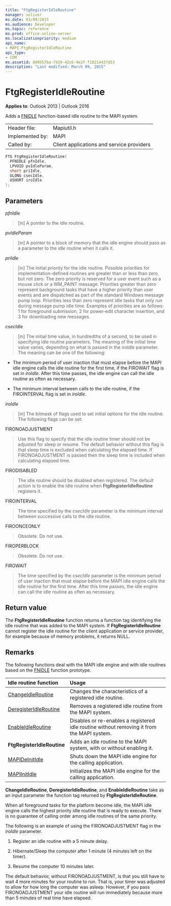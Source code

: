```yaml
---
title: "FtgRegisterIdleRoutine"
manager: soliver
ms.date: 03/09/2015
ms.audience: Developer
ms.topic: reference
ms.prod: office-online-server
ms.localizationpriority: medium
api_name:
- MAPI.FtgRegisterIdleRoutine
api_type:
- COM
ms.assetid: 8d9557ba-7919-42c6-9e2f-f10214437d53
description: "Last modified: March 09, 2015"
---
```


# FtgRegisterIdleRoutine

**Applies to**: Outlook 2013 | Outlook 2016 
  
Adds a [FNIDLE](fnidle.md) function-based idle routine to the MAPI system. 
  
|||
|:-----|:-----|
|Header file:  <br/> |Mapiutil.h  <br/> |
|Implemented by:  <br/> |MAPI  <br/> |
|Called by:  <br/> |Client applications and service providers  <br/> |
   
```cpp
FTG FtgRegisterIdleRoutine(
  PFNIDLE pfnIdle,
  LPVOID pvIdleParam,
  short priIdle,
  ULONG csecIdle,
  USHORT iroIdle
);
```

## Parameters

_pfnIdle_
  
> [in] A pointer to the idle routine. 
    
_pvIdleParam_
  
> [in] A pointer to a block of memory that the idle engine should pass as a parameter to the idle routine when it calls it. 
    
_priIdle_
  
> [in] The initial priority for the idle routine. Possible priorities for implementation-defined routines are greater than or less than zero, but not zero. The zero priority is reserved for a user event such as a mouse click or a WM_PAINT message. Priorities greater than zero represent background tasks that have a higher priority than user events and are dispatched as part of the standard Windows message pump loop. Priorities less than zero represent idle tasks that only run during message pump idle time. Examples of priorities are as follows: 1 for foreground submission, 2 for power-edit character insertion, and 3 for downloading new messages.
    
_csecIdle_
  
> [in] The initial time value, in hundredths of a second, to be used in specifying idle routine parameters. The meaning of the initial time value varies, depending on what is passed in the _iroIdle_ parameter. The meaning can be one of the following: 
    
  - The minimum period of user inaction that must elapse before the MAPI idle engine calls the idle routine for the first time, if the FIROWAIT flag is set in  _iroIdle_. After this time passes, the idle engine can call the idle routine as often as necessary. 
    
  - The minimum interval between calls to the idle routine, if the FIROINTERVAL flag is set in  _iroIdle_. 
    
_iroIdle_
  
> [in] The bitmask of flags used to set initial options for the idle routine. The following flags can be set:
    
  FIRONOADJUSTMENT
    
  > Use this flag to specify that the idle routine timer should not be adjusted for sleep or resume. The default behavior without this flag is that sleep time is excluded when calculating the elapsed time. If FIRONOADJUSTMENT is passed then the sleep time is included when calculating elapsed time.
      
  FIRODISABLED
    
  > The idle routine should be disabled when registered. The default action is to enable the idle routine when **FtgRegisterIdleRoutine** registers it. 
      
  FIROINTERVAL 
    
  > The time specified by the  _csecIdle_ parameter is the minimum interval between successive calls to the idle routine. 
      
  FIROONCEONLY 
    
  > Obsolete. Do not use. 
      
  FIROPERBLOCK 
    
  > Obsolete. Do not use. 
      
  FIROWAIT 
    
  > The time specified by the  _csecIdle_ parameter is the minimum period of user inaction that must elapse before the MAPI idle engine calls the idle routine for the first time. After this time passes, the idle engine can call the idle routine as often as necessary. 
    
## Return value

The **FtgRegisterIdleRoutine** function returns a function tag identifying the idle routine that was added to the MAPI system. If **FtgRegisterIdleRoutine** cannot register the idle routine for the client application or service provider, for example because of memory problems, it returns NULL. 
  
## Remarks

The following functions deal with the MAPI idle engine and with idle routines based on the [FNIDLE](fnidle.md) function prototype. 
  
|**Idle routine function**|**Usage**|
|:-----|:-----|
|[ChangeIdleRoutine](changeidleroutine.md) <br/> |Changes the characteristics of a registered idle routine. |
|[DeregisterIdleRoutine](deregisteridleroutine.md) <br/> |Removes a registered idle routine from the MAPI system. |
|[EnableIdleRoutine](enableidleroutine.md) <br/> |Disables or re-enables a registered idle routine without removing it from the MAPI system. |
|**FtgRegisterIdleRoutine** <br/> |Adds an idle routine to the MAPI system, with or without enabling it. |
|[MAPIDeInitIdle](mapideinitidle.md) <br/> |Shuts down the MAPI idle engine for the calling application. |
|[MAPIInitIdle](mapiinitidle.md) <br/> |Initializes the MAPI idle engine for the calling application. |
   
**ChangeIdleRoutine**, **DeregisterIdleRoutine**, and **EnableIdleRoutine** take as an input parameter the function tag returned by **FtgRegisterIdleRoutine**. 
  
When all foreground tasks for the platform become idle, the MAPI idle engine calls the highest priority idle routine that is ready to execute. There is no guarantee of calling order among idle routines of the same priority. 
  
The following is an example of using the FIRONOADJUSTMENT flag in the _iroIdle_ parameter. 
  
1. Register an idle routine with a 5 minute delay.
    
2. Hibernate/Sleep the computer after 1 minute (4 minutes left on the timer).
    
3. Resume the computer 10 minutes later.
    
The default behavior, without FIRONOADJUSTMENT, is that you still have to wait 4 more minutes for your routine to run. That is, your timer was adjusted to allow for how long the computer was asleep. However, if you pass FIRONOADJUSTMENT your idle routine will run immediately because more than 5 minutes of real time have elapsed.
  

